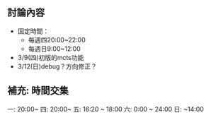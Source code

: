 ## 討論內容
* 固定時間：
    * 每週四20:00~22:00
    * 每週日9:00~12:00
* 3/9(四)初版的mcts功能
* 3/12(日)debug？方向修正？

## 補充: 時間交集
一: 20:00~
四: 20:00~
五: 16:20 ~ 18:00
六: 0:00 ~ 24:00
日: ~14:00

